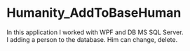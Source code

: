 # Humanity_AddToBaseHuman
In this application I worked with WPF and DB MS SQL Server.<br> I adding a person to the database. Him can change, delete.
